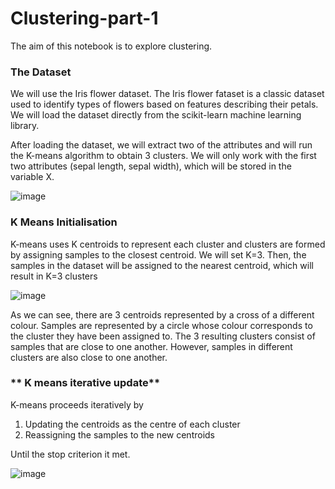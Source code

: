 # Clustering-part-1

The aim of this notebook is to explore clustering.

### **The Dataset**

We will use the Iris flower dataset. The Iris flower fataset is a classic dataset used to identify types of flowers based on features describing their petals. We will load the dataset directly from the scikit-learn machine learning library.

After loading the dataset, we will extract two of the attributes and will run the K-means algorithm to obtain 3 clusters. We will only work with the first two attributes (sepal length, sepal width), which will be stored in the variable X.

![image](https://user-images.githubusercontent.com/96924468/221917354-92882bc2-7e36-4030-90e1-fddb48fe0aed.png)

### **K Means Initialisation**

K-means uses K centroids to represent each cluster and clusters are formed by assigning samples to the closest centroid. We will set K=3. Then, the samples in the dataset will be assigned to the nearest centroid, which will result in K=3 clusters

![image](https://user-images.githubusercontent.com/96924468/221918721-bdcd55ee-0dbc-4469-9bb4-078c0800f2ea.png)

As we can see, there are 3 centroids represented by a cross of a different colour. Samples are represented by a circle whose colour corresponds to the cluster they have been assigned to. The 3 resulting clusters consist of samples that are close to one another. However, samples in different clusters are also close to one another.

### ** K means iterative update**

K-means proceeds iteratively by

1. Updating the centroids as the centre of each cluster
2. Reassigning the samples to the new centroids

Until the stop criterion it met.

![image](https://user-images.githubusercontent.com/96924468/221921097-b3d3d211-8bca-4fd9-938c-add9d556100e.png)

